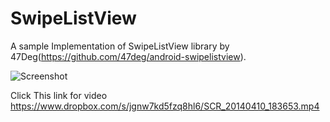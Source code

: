 SwipeListView
=============

A sample Implementation of SwipeListView library by 47Deg(https://github.com/47deg/android-swipelistview).

<img align="center" src="https://www.dropbox.com/s/blmxpx2o0tqmp54/Screenshot_2014-04-10-18-54-02.png" alt="Screenshot">

Click This link for video https://www.dropbox.com/s/jgnw7kd5fzq8hl6/SCR_20140410_183653.mp4
